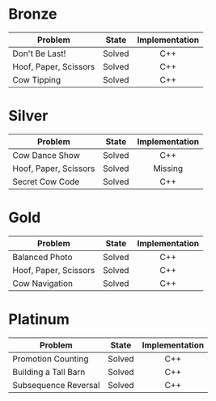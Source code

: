 # Bronze
| Problem        | State           | Implementation  |
| ------------- |:---------------:| :--------------:|
| Don't Be Last! | Solved          | C++            |
| Hoof, Paper, Scissors     | Solved          | C++            |
| Cow Tipping | Solved          | C++            |
# Silver
| Problem        | State           | Implementation  |
| ------------- |:---------------:| :--------------:|
| Cow Dance Show | Solved          | C++            |
| Hoof, Paper, Scissors     | Solved          | Missing            |
| Secret Cow Code | Solved          | C++            |
# Gold
| Problem        | State           | Implementation  |
| ------------- |:---------------:| :--------------:|
| Balanced Photo | Solved          | C++            |
| Hoof, Paper, Scissors | Solved          | C++            |
| Cow Navigation | Solved          | C++            |
# Platinum
| Problem        | State           | Implementation  |
| ------------- |:---------------:| :--------------:|
| Promotion Counting | Solved          | C++            |
| Building a Tall Barn | Solved          | C++            |
| Subsequence Reversal | Solved          | C++            |
